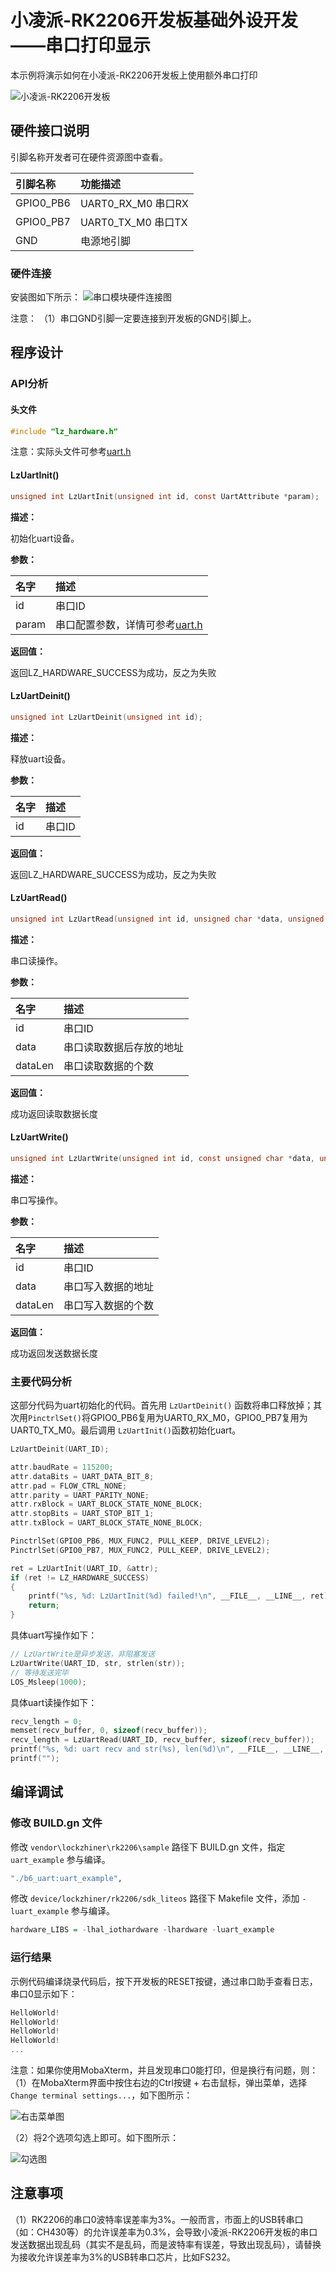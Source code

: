 # 小凌派-RK2206开发板基础外设开发——串口打印显示

本示例将演示如何在小凌派-RK2206开发板上使用额外串口打印

![小凌派-RK2206开发板](/vendor/lockzhiner/rk2206/docs/figures/lockzhiner-rk2206.jpg)



## 硬件接口说明

引脚名称开发者可在硬件资源图中查看。

| 引脚名称 | 功能描述 |
| :--- | :------- | 
| GPIO0_PB6 | UART0_RX_M0 串口RX |
| GPIO0_PB7 | UART0_TX_M0 串口TX | 
| GND | 电源地引脚 | 


### 硬件连接

安装图如下所示：
![串口模块硬件连接图](/vendor/lockzhiner/rk2206/docs/figures/uart/20220505104232-串口连接.jpg)

注意：
（1）串口GND引脚一定要连接到开发板的GND引脚上。

## 程序设计

### API分析

#### 头文件

```c
#include "lz_hardware.h"
```

注意：实际头文件可参考[uart.h](/device/rockchip/rk2206/adapter/include/lz_hardware/uart.h)

#### LzUartInit()

```c
unsigned int LzUartInit(unsigned int id, const UartAttribute *param);
```

**描述：**

初始化uart设备。

**参数：**

| 名字          | 描述           |
| :------------ | :------------- |
| id            | 串口ID         |
| param         | 串口配置参数，详情可参考[uart.h](/device/rockchip/rk2206/adapter/include/lz_hardware/uart.h) |

**返回值：**

返回LZ_HARDWARE_SUCCESS为成功，反之为失败

#### LzUartDeinit()

```c
unsigned int LzUartDeinit(unsigned int id);
```

**描述：**

释放uart设备。

**参数：**

| 名字          | 描述           |
| :------------ | :------------- |
| id            | 串口ID         |

**返回值：**

返回LZ_HARDWARE_SUCCESS为成功，反之为失败

#### LzUartRead()

```c
unsigned int LzUartRead(unsigned int id, unsigned char *data, unsigned int dataLen);
```

**描述：**

串口读操作。

**参数：**

| 名字          | 描述                      |
| :------------ | :------------------------ |
| id            | 串口ID                    |
| data          | 串口读取数据后存放的地址    |
| dataLen       | 串口读取数据的个数         |

**返回值：**

成功返回读取数据长度

#### LzUartWrite()

```c
unsigned int LzUartWrite(unsigned int id, const unsigned char *data, unsigned int dataLen);
```

**描述：**

串口写操作。

**参数：**

| 名字          | 描述                      |
| :------------ | :------------------------ |
| id            | 串口ID                    |
| data          | 串口写入数据的地址         |
| dataLen       | 串口写入数据的个数         |

**返回值：**

成功返回发送数据长度


### 主要代码分析

这部分代码为uart初始化的代码。首先用 `LzUartDeinit()` 函数将串口释放掉；其次用`PinctrlSet()`将GPIO0_PB6复用为UART0_RX_M0，GPIO0_PB7复用为UART0_TX_M0。最后调用 `LzUartInit()`函数初始化uart。

```c
LzUartDeinit(UART_ID);

attr.baudRate = 115200;
attr.dataBits = UART_DATA_BIT_8;
attr.pad = FLOW_CTRL_NONE;
attr.parity = UART_PARITY_NONE;
attr.rxBlock = UART_BLOCK_STATE_NONE_BLOCK;
attr.stopBits = UART_STOP_BIT_1;
attr.txBlock = UART_BLOCK_STATE_NONE_BLOCK;

PinctrlSet(GPIO0_PB6, MUX_FUNC2, PULL_KEEP, DRIVE_LEVEL2);
PinctrlSet(GPIO0_PB7, MUX_FUNC2, PULL_KEEP, DRIVE_LEVEL2);

ret = LzUartInit(UART_ID, &attr);
if (ret != LZ_HARDWARE_SUCCESS)
{
    printf("%s, %d: LzUartInit(%d) failed!\n", __FILE__, __LINE__, ret);
    return;
}
```

具体uart写操作如下：

```c
// LzUartWrite是异步发送，非阻塞发送
LzUartWrite(UART_ID, str, strlen(str));
// 等待发送完毕
LOS_Msleep(1000);
```

具体uart读操作如下：

```c
recv_length = 0;
memset(recv_buffer, 0, sizeof(recv_buffer));
recv_length = LzUartRead(UART_ID, recv_buffer, sizeof(recv_buffer));
printf("%s, %d: uart recv and str(%s), len(%d)\n", __FILE__, __LINE__, recv_buffer, recv_length);
printf("");
```

## 编译调试

### 修改 BUILD.gn 文件

修改 `vendor\lockzhiner\rk2206\sample` 路径下 BUILD.gn 文件，指定 `uart_example` 参与编译。

```r
"./b6_uart:uart_example",
```

修改 `device/lockzhiner/rk2206/sdk_liteos` 路径下 Makefile 文件，添加 `-luart_example` 参与编译。

```r
hardware_LIBS = -lhal_iothardware -lhardware -luart_example
```

### 运行结果

示例代码编译烧录代码后，按下开发板的RESET按键，通过串口助手查看日志，串口0显示如下：

```c
HelloWorld!
HelloWorld!
HelloWorld!
HelloWorld!
...
```

注意：如果你使用MobaXterm，并且发现串口0能打印，但是换行有问题，则：
（1）在MobaXterm界面中按住右边的Ctrl按键 + 右击鼠标，弹出菜单，选择`Change terminal settings...`，如下图所示：

![右击菜单图](/vendor/lockzhiner/rk2206/docs/figures/uart/MobaXterm_右击菜单.png)

（2）将2个选项勾选上即可。如下图所示：

![勾选图](/vendor/lockzhiner/rk2206/docs/figures/uart/MobaXterm_勾选.png)

## 注意事项

（1）RK2206的串口0波特率误差率为3%。一般而言，市面上的USB转串口（如：CH430等）的允许误差率为0.3%，会导致小凌派-RK2206开发板的串口发送数据出现乱码（其实不是乱码，而是波特率有误差，导致出现乱码），请替换为接收允许误差率为3%的USB转串口芯片，比如FS232。
